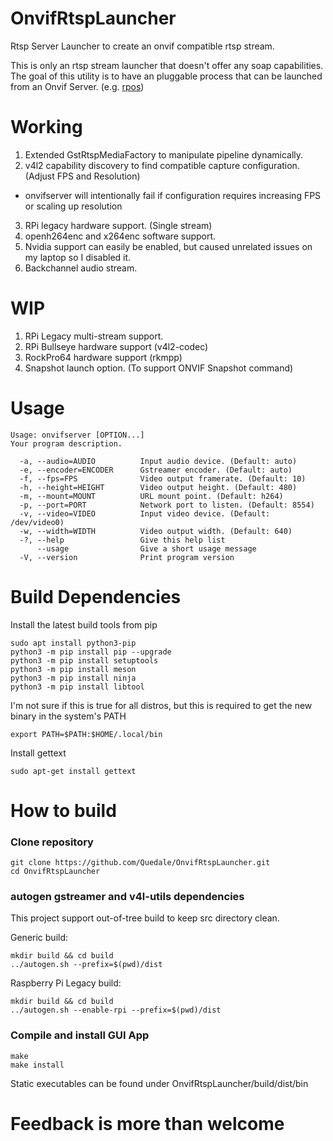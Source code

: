 # OnvifRtspLauncher
Rtsp Server Launcher to create an onvif compatible rtsp stream.

This is only an rtsp stream launcher that doesn't offer any soap capabilities.  
The goal of this utility is to have an pluggable process that can be launched from an Onvif Server. (e.g. [rpos](https://github.com/Quedale/rpos))

# Working
1. Extended GstRtspMediaFactory to manipulate pipeline dynamically.
2. v4l2 capability discovery to find compatible capture configuration.  (Adjust FPS and Resolution)
 - onvifserver will intentionally fail if configuration requires increasing FPS or scaling up resolution
3. RPi legacy hardware support. (Single stream)
4. openh264enc and x264enc software support.
5. Nvidia support can easily be enabled, but caused unrelated issues on my laptop so I disabled it.
6. Backchannel audio stream.

# WIP
1. RPi Legacy multi-stream support.
2. RPi Bullseye hardware support (v4l2-codec)
3. RockPro64 hardware support (rkmpp)
4. Snapshot launch option. (To support ONVIF Snapshot command)

# Usage
```
Usage: onvifserver [OPTION...]
Your program description.

  -a, --audio=AUDIO          Input audio device. (Default: auto)
  -e, --encoder=ENCODER      Gstreamer encoder. (Default: auto)
  -f, --fps=FPS              Video output framerate. (Default: 10)
  -h, --height=HEIGHT        Video output height. (Default: 480)
  -m, --mount=MOUNT          URL mount point. (Default: h264)
  -p, --port=PORT            Network port to listen. (Default: 8554)
  -v, --video=VIDEO          Input video device. (Default: /dev/video0)
  -w, --width=WIDTH          Video output width. (Default: 640)
  -?, --help                 Give this help list
      --usage                Give a short usage message
  -V, --version              Print program version
```

# Build Dependencies
Install the latest build tools from pip
```
sudo apt install python3-pip
python3 -m pip install pip --upgrade
python3 -m pip install setuptools
python3 -m pip install meson
python3 -m pip install ninja
python3 -m pip install libtool
```
I'm not sure if this is true for all distros, but this is required to get the new binary in the system's PATH
```
export PATH=$PATH:$HOME/.local/bin
```

Install gettext
```
sudo apt-get install gettext
```

# How to build
### Clone repository
```
git clone https://github.com/Quedale/OnvifRtspLauncher.git
cd OnvifRtspLauncher
```
### autogen gstreamer and v4l-utils dependencies
This project support out-of-tree build to keep src directory clean.

Generic build:
```
mkdir build && cd build
../autogen.sh --prefix=$(pwd)/dist
```

Raspberry Pi Legacy build:
```
mkdir build && cd build
../autogen.sh --enable-rpi --prefix=$(pwd)/dist
```
### Compile and install GUI App
```
make
make install
```

Static executables can be found under OnvifRtspLauncher/build/dist/bin

# 
# Feedback is more than welcome
